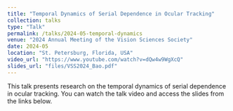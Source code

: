 ```yaml
---
title: "Temporal Dynamics of Serial Dependence in Ocular Tracking"
collection: talks
type: "Talk"
permalink: /talks/2024-05-temporal-dynamics
venue: "2024 Annual Meeting of the Vision Sciences Society"
date: 2024-05
location: "St. Petersburg, Florida, USA"
video_url: "https://www.youtube.com/watch?v=dQw4w9WgXcQ"
slides_url: "files/VSS2024_Bao.pdf"
---
```


This talk presents research on the temporal dynamics of serial dependence in ocular tracking. You can watch the talk video and access the slides from the links below.
